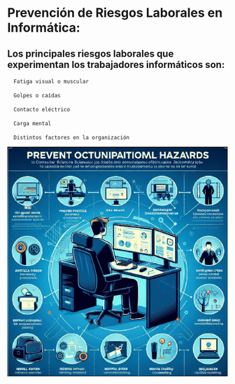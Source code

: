 # Prevención de Riesgos Laborales en Informática:

## Los principales riesgos laborales que experimentan los trabajadores informáticos son:

      Fatiga visual o muscular
      
      Golpes o caídas
      
      Contacto eléctrico
      
      Carga mental
      
      Distintos factores en la organización

![portada](../img/prevencion.png)
